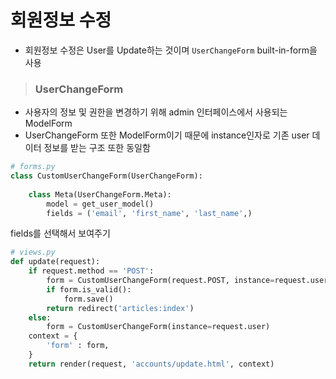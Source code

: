 # 회원정보 수정

- 회원정보 수정은 User를 Update하는 것이며 `UserChangeForm` built-in-form을 사용



> ### UserChangeForm

- 사용자의 정보 및 권한을 변경하기 위해 admin 인터페이스에서 사용되는 ModelForm
- UserChangeForm 또한 ModelForm이기 때문에 instance인자로 기존 user 데이터 정보를 받는 구조 또한 동일함

```py
# forms.py
class CustomUserChangeForm(UserChangeForm):
    
    class Meta(UserChangeForm.Meta):
        model = get_user_model()
        fields = ('email', 'first_name', 'last_name',)
```

fields를 선택해서 보여주기

```python
# views.py
def update(request):
    if request.method == 'POST':
        form = CustomUserChangeForm(request.POST, instance=request.user)
        if form.is_valid():
            form.save()
        return redirect('articles:index')
    else:
        form = CustomUserChangeForm(instance=request.user)
    context = {
        'form' : form,
    }
    return render(request, 'accounts/update.html', context)
```

